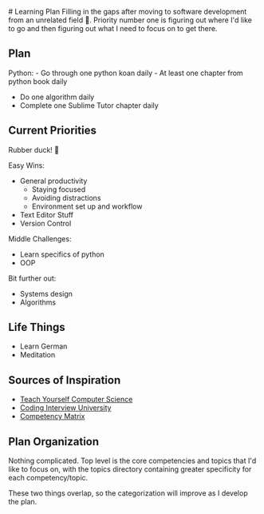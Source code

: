 \# Learning Plan
Filling in the gaps after moving to software development from an unrelated
field 💪. Priority number one is figuring out where I'd like to go and then
figuring out what I need to focus on to get there.

## Plan
Python:
    - Go through one python koan daily
    - At least one chapter from python book daily
- Do one algorithm daily
- Complete one Sublime Tutor chapter daily

## Current Priorities

Rubber duck! 🐥

Easy Wins:
- General productivity
    + Staying focused
    + Avoiding distractions
    + Environment set up and workflow
- Text Editor Stuff
- Version Control

Middle Challenges:
- Learn specifics of python
- OOP

Bit further out:
- Systems design
- Algorithms

## Life Things
- Learn German
- Meditation

## Sources of Inspiration
- [Teach Yourself Computer Science](https://teachyourselfcs.com/)
- [Coding Interview University](https://github.com/jwasham/coding-interview-university)
- [Competency Matrix](http://sijinjoseph.com/programmer-competency-matrix/)

## Plan Organization
Nothing complicated. Top level is the core competencies and topics that I'd like
to focus on, with the topics directory containing greater specificity for each
competency/topic.

These two things overlap, so the categorization will improve as I develop the
plan.
